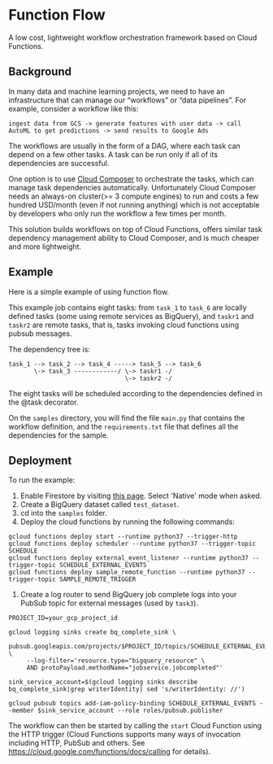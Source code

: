 # Function Flow
A low cost, lightweight workflow orchestration framework based on Cloud Functions.

## Background
In many data and machine learning projects, we need to have an infrastructure that can manage our “workflows” or “data pipelines”. For example, consider a workflow like this:

```ingest data from GCS -> generate features with user data -> call AutoML to get predictions -> send results to Google Ads```

The workflows are usually in the form of a DAG, where each task can depend on a few other tasks. A task can be run only if all of its dependencies are successful.

One option is to use [Cloud Composer](https://cloud.google.com/composer) to orchestrate the tasks, which can manage task dependencies automatically. Unfortunately Cloud Composer needs an always-on cluster(>= 3 compute engines) to run and costs a few hundred USD/month (even if not running anything) which is not acceptable by developers who only run the workflow a few times per month.

This solution builds workflows on top of Cloud Functions, offers similar task dependency management ability to Cloud Composer, and is much cheaper and more lightweight.

## Example
Here is a simple example of using function flow.

This example job contains eight tasks: from `task_1` to `task_6` are locally
defined tasks (some using remote services as BigQuery), and `taskr1` and
`taskr2` are remote tasks, that is, tasks invoking cloud functions using pubsub
messages.

The dependency tree is:

```
task_1 --> task_2 --> task_4 -----> task_5 --> task_6
       \-> task_3 ------------/ \-> taskr1 -/
                                \-> taskr2 -/
```

The eight tasks will be scheduled according to the dependencies defined in the @task decorator.

On the `samples` directory, you will find the file `main.py` that contains the workflow definition, and the `requirements.txt` file that defines all the dependencies for the sample.

## Deployment
To run the example:

1. Enable Firestore by visiting [this page](https://console.cloud.google.com/firestore). Select 'Native' mode when asked.
1. Create a BigQuery dataset called `test_dataset`.
1. cd into the `samples` folder.
1. Deploy the cloud functions by running the following commands:

  ```
  gcloud functions deploy start --runtime python37 --trigger-http
  gcloud functions deploy scheduler --runtime python37 --trigger-topic SCHEDULE
  gcloud functions deploy external_event_listener --runtime python37 --trigger-topic SCHEDULE_EXTERNAL_EVENTS
  gcloud functions deploy sample_remote_function --runtime python37 --trigger-topic SAMPLE_REMOTE_TRIGGER
  ```

1. Create a log router to send BigQuery job complete logs into your PubSub
   topic for external messages (used by `task3`).

  ```
  PROJECT_ID=your_gcp_project_id

  gcloud logging sinks create bq_complete_sink \
      pubsub.googleapis.com/projects/$PROJECT_ID/topics/SCHEDULE_EXTERNAL_EVENTS \
       --log-filter='resource.type="bigquery_resource" \
       AND protoPayload.methodName="jobservice.jobcompleted"'

  sink_service_account=$(gcloud logging sinks describe bq_complete_sink|grep writerIdentity| sed 's/writerIdentity: //')

  gcloud pubsub topics add-iam-policy-binding SCHEDULE_EXTERNAL_EVENTS --member $sink_service_account --role roles/pubsub.publisher
  ```

The workflow can then be started by calling the `start` Cloud Function using the
HTTP trigger (Cloud Functions supports many ways of invocation including HTTP,
PubSub and others. See https://cloud.google.com/functions/docs/calling for
details).
